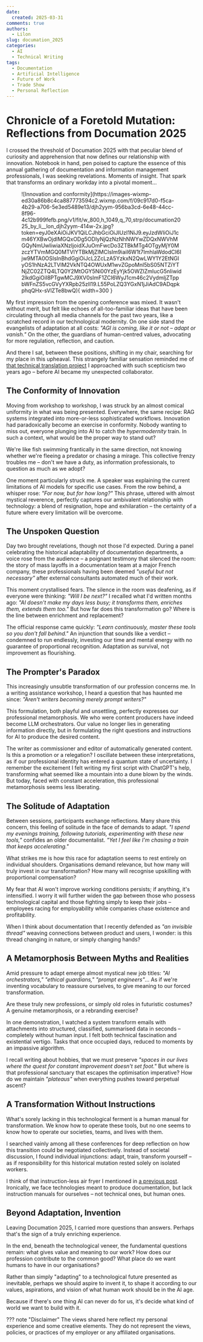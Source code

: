 ```yaml
---
date:
  created: 2025-03-31
comments: true
authors:
  - Lilon
slug: documation_2025
categories:
  - AI
  - Technical Writing
tags:
  - Documentation
  - Artificial Intelligence
  - Future of Work
  - Trade Show
  - Personal Reflection
---
```


# Chronicle of a Foretold Mutation: Reflections from Documation 2025

I crossed the threshold of Documation 2025 with that peculiar blend of curiosity and apprehension that now defines our relationship with innovation. Notebook in hand, pen poised to capture the essence of this annual gathering of documentation and information management professionals, I was seeking revelations. Moments of insight. That spark that transforms an ordinary workday into a pivotal moment...

<!-- more -->

<figure markdown="1">
![Innovation and conformity](https://images-wixmp-ed30a86b8c4ca887773594c2.wixmp.com/f/09c917d0-f5ca-4b29-a706-5e3ed5489e13/djh2yym-956ba3cd-6e48-44cc-8f96-4c12b999fefb.png/v1/fit/w_800,h_1049,q_70,strp/documation2025_by_li__lon_djh2yym-414w-2x.jpg?token=eyJ0eXAiOiJKV1QiLCJhbGciOiJIUzI1NiJ9.eyJzdWIiOiJ1cm46YXBwOjdlMGQxODg5ODIyNjQzNzNhNWYwZDQxNWVhMGQyNmUwIiwiaXNzIjoidXJuOmFwcDo3ZTBkMTg4OTgyMjY0MzczYTVmMGQ0MTVlYTBkMjZlMCIsIm9iaiI6W1t7ImhlaWdodCI6Ijw9MTA0OSIsInBhdGgiOiJcL2ZcLzA5YzkxN2QwLWY1Y2EtNGIyOS1hNzA2LTVlM2VkNTQ4OWUxM1wvZGpoMnl5bS05NTZiYTNjZC02ZTQ4LTQ0Y2MtOGY5Ni00YzEyYjk5OWZlZmIucG5nIiwid2lkdGgiOiI8PTgwMCJ9XV0sImF1ZCI6WyJ1cm46c2VydmljZTppbWFnZS5vcGVyYXRpb25zIl19.L55PoLZQ3YGxN1jJiAdC9ADqpkphqQHx-sVlZTe8bwQ){ width=300 }
</figure>

My first impression from the opening conference was mixed. It wasn't without merit, but felt like echoes of all-too-familiar ideas that have been circulating through all media channels for the past two years, like a scratched record in our technological modernity. On one side stand the evangelists of adaptation at all costs: *"AGI is coming, like it or not – adapt or vanish."* On the other, the guardians of human-centred values, advocating for more regulation, reflection, and caution.

And there I sat, between these positions, shifting in my chair, searching for my place in this upheaval. This strangely familiar sensation reminded me of [that technical translation project](ai_advent.md) I approached with such scepticism two years ago – before AI became my unexpected collaborator.

## The Conformity of Innovation

Moving from workshop to workshop, I was struck by an almost comical uniformity in what was being presented. Everywhere, the same recipe: RAG systems integrated into more-or-less sophisticated workflows. Innovation had paradoxically become an exercise in conformity. Nobody wanting to miss out, everyone plunging into AI to catch the *hypermodernity* train. In such a context, what would be the proper way to stand out?

We're like fish swimming frantically in the same direction, not knowing whether we're fleeing a predator or chasing a mirage. This collective frenzy troubles me – don't we have a duty, as information professionals, to question as much as we adopt?

One moment particularly struck me. A speaker was explaining the current limitations of AI models for specific use cases. From the row behind, a whisper rose: *"For now, but for how long?"* This phrase, uttered with almost mystical reverence, perfectly captures our ambivalent relationship with technology: a blend of resignation, hope and exhilaration – the certainty of a future where every limitation will be overcome.

## The Unspoken Question

Day two brought revelations, though not those I'd expected. During a panel celebrating the historical adaptability of documentation departments, a voice rose from the audience – a poignant testimony that silenced the room: the story of mass layoffs in a documentation team at a major French company, these professionals having been deemed *"useful but not necessary"* after external consultants automated much of their work.

This moment crystallised fears. The silence in the room was deafening, as if everyone were thinking: *"Will I be next?"* I recalled what I'd written months ago: *"AI doesn't make my days less busy; it transforms them, enriches them, extends them too."* But how far does this transformation go? Where is the line between enrichment and replacement?

The official response came quickly: *"Learn continuously, master these tools so you don't fall behind."* An injunction that sounds like a verdict – condemned to run endlessly, investing our time and mental energy with no guarantee of proportional recognition. Adaptation as survival, not improvement as flourishing.

## The Prompter's Paradox

This increasingly unsubtle transformation of our profession concerns me. In a writing assistance workshop, I heard a question that has haunted me since: *"Aren't writers becoming merely prompt writers?"*

This formulation, both playful and unsettling, perfectly expresses our professional metamorphosis. We who were content producers have indeed become LLM orchestrators. Our value no longer lies in generating information directly, but in formulating the right questions and instructions for AI to produce the desired content.

The writer as commissioner and editor of automatically generated content. Is this a promotion or a relegation? I oscillate between these interpretations, as if our professional identity has entered a quantum state of uncertainty. I remember the excitement I felt writing my first script with ChatGPT's help, transforming what seemed like a mountain into a dune blown by the winds. But today, faced with constant acceleration, this professional metamorphosis seems less liberating.

## The Solitude of Adaptation

Between sessions, participants exchange reflections. Many share this concern, this feeling of solitude in the face of demands to adapt. *"I spend my evenings training, following tutorials, experimenting with these new tools,"* confides an older documentalist. *"Yet I feel like I'm chasing a train that keeps accelerating."*

What strikes me is how this race for adaptation seems to rest entirely on individual shoulders. Organisations demand relevance, but how many will truly invest in our transformation? How many will recognise upskilling with proportional compensation?

My fear that AI won't improve working conditions persists; if anything, it's intensified. I worry it will further widen the gap between those who possess technological capital and those fighting simply to keep their jobs – employees racing for employability while companies chase existence and profitability.

When I think about documentation that I recently defended as *"an invisible thread"* weaving connections between product and users, I wonder: is this thread changing in nature, or simply changing hands?

## A Metamorphosis Between Myths and Realities

Amid pressure to adapt emerge almost mystical new job titles: *"AI orchestrators,"* *"ethical guardians,"* *"prompt engineers"*... As if we're inventing vocabulary to reassure ourselves, to give meaning to our forced transformation.

Are these truly new professions, or simply old roles in futuristic costumes? A genuine metamorphosis, or a rebranding exercise?

In one demonstration, I watched a system transform emails with attachments into structured, classified, summarised data in seconds – completely without human input. I felt both technical fascination and existential vertigo. Tasks that once occupied days, reduced to moments by an impassive algorithm.

I recall writing about hobbies, that we must preserve *"spaces in our lives where the quest for constant improvement doesn't set foot."* But where is that professional sanctuary that escapes the optimisation imperative? How do we maintain *"plateaus"* when everything pushes toward perpetual ascent?

## A Transformation Without Instructions

What's sorely lacking in this technological ferment is a human manual for transformation. We know how to operate these tools, but no one seems to know how to operate our societies, teams, and lives with them.

I searched vainly among all these conferences for deep reflection on how this transition could be negotiated collectively. Instead of societal discussion, I found individual injunctions: adapt, train, transform yourself – as if responsibility for this historical mutation rested solely on isolated workers.

I think of that instruction-less air fryer I mentioned in [a previous post](documentation_invisible.md). Ironically, we face technologies meant to produce documentation, but lack instruction manuals for ourselves – not technical ones, but human ones.

## Beyond Adaptation, Invention

Leaving Documation 2025, I carried more questions than answers. Perhaps that's the sign of a truly enriching experience.

In the end, beneath the technological veneer, the fundamental questions remain: what gives value and meaning to our work? How does our profession contribute to the common good? What place do we want humans to have in our organisations?

Rather than simply "adapting" to a technological future presented as inevitable, perhaps we should aspire to invent it, to shape it according to our values, aspirations, and vision of what human work should be in the AI age.

Because if there's one thing AI can never do for us, it's decide what kind of world we want to build with it.

??? note "Disclaimer"
    The views shared here reflect my personal experience and some creative elements. They do not represent the views, policies, or practices of my employer or any affiliated organisations.
